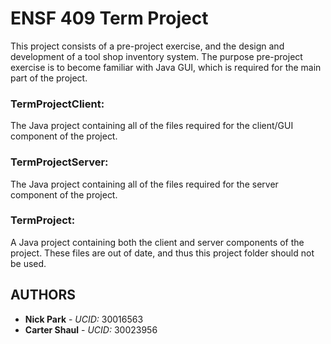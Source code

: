 # ENSF 409 Term Project
This project consists of a pre-project exercise, and the design and development of a tool shop inventory system. The purpose pre-project exercise is to become familiar with Java GUI, which is required for the main part of the project.

### TermProjectClient:
The Java project containing all of the files required for the client/GUI component of the project.

### TermProjectServer:
The Java project containing all of the files required for the server component of the project.

### TermProject:
A Java project containing both the client and server components of the project. These files are out of date, and thus this project folder should not be used.

## AUTHORS
* **Nick Park** - *UCID:* 30016563
* **Carter Shaul** - *UCID:* 30023956
